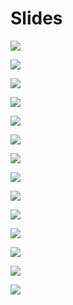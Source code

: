 # Slides #

![](./Slides/CSharp-Variables/Slide1.PNG)

![](./Slides/CSharp-Variables/Slide2.PNG)

![](./Slides/CSharp-Variables/Slide3.PNG)

![](./Slides/CSharp-Variables/Slide4.PNG)

![](./Slides/CSharp-Variables/Slide5.PNG)

![](./Slides/CSharp-Variables/Slide6.PNG)

![](./Slides/CSharp-Variables/Slide7.PNG)

![](./Slides/CSharp-Variables/Slide8.PNG)

![](./Slides/CSharp-Variables/Slide9.PNG)

![](./Slides/CSharp-Variables/Slide10.PNG)

![](./Slides/CSharp-Variables/Slide11.PNG)

![](./Slides/CSharp-Variables/Slide12.PNG)

![](./Slides/CSharp-Variables/Slide13.PNG)

![](./Slides/CSharp-Variables/Slide14.PNG)


